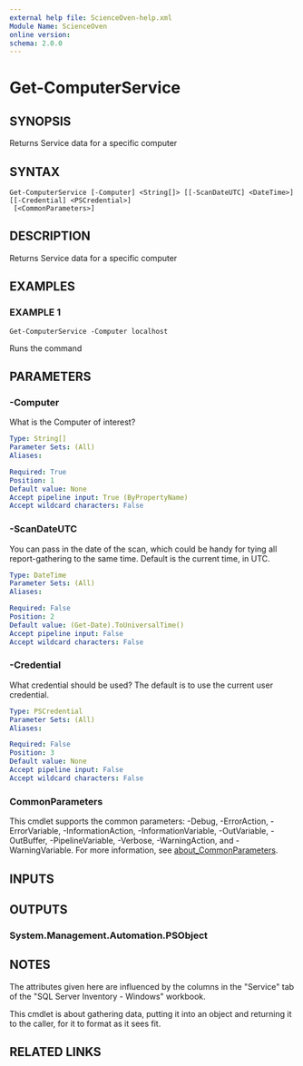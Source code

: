 ```yaml
---
external help file: ScienceOven-help.xml
Module Name: ScienceOven
online version:
schema: 2.0.0
---
```


# Get-ComputerService

## SYNOPSIS
Returns Service data for a specific computer

## SYNTAX

```
Get-ComputerService [-Computer] <String[]> [[-ScanDateUTC] <DateTime>] [[-Credential] <PSCredential>]
 [<CommonParameters>]
```

## DESCRIPTION
Returns Service data for a specific computer

## EXAMPLES

### EXAMPLE 1
```
Get-ComputerService -Computer localhost
```

Runs the command

## PARAMETERS

### -Computer
What is the Computer of interest?

```yaml
Type: String[]
Parameter Sets: (All)
Aliases:

Required: True
Position: 1
Default value: None
Accept pipeline input: True (ByPropertyName)
Accept wildcard characters: False
```

### -ScanDateUTC
You can pass in the date of the scan, which could be handy for tying all report-gathering to the same time.
Default is the
current time, in UTC.

```yaml
Type: DateTime
Parameter Sets: (All)
Aliases:

Required: False
Position: 2
Default value: (Get-Date).ToUniversalTime()
Accept pipeline input: False
Accept wildcard characters: False
```

### -Credential
What credential should be used?
The default is to use the current user credential.

```yaml
Type: PSCredential
Parameter Sets: (All)
Aliases:

Required: False
Position: 3
Default value: None
Accept pipeline input: False
Accept wildcard characters: False
```

### CommonParameters
This cmdlet supports the common parameters: -Debug, -ErrorAction, -ErrorVariable, -InformationAction, -InformationVariable, -OutVariable, -OutBuffer, -PipelineVariable, -Verbose, -WarningAction, and -WarningVariable. For more information, see [about_CommonParameters](http://go.microsoft.com/fwlink/?LinkID=113216).

## INPUTS

## OUTPUTS

### System.Management.Automation.PSObject
## NOTES
The attributes given here are influenced by the columns in the "Service" tab of the "SQL Server Inventory - Windows" workbook.

This cmdlet is about gathering data, putting it into an object and returning it to the caller, for it to format as it sees fit.

## RELATED LINKS
